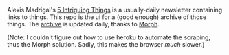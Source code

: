 Alexis Madrigal's [5 Intriguing Things](https://tinyletter.com/intriguingthings) is a usually-daily newsletter containing links to things. This repo is the ui for a (good enough) archive of those things. The [archive](https://github.com/mobeets/intriguing-things-scraper) is updated daily, thanks to [Morph](https://morph.io).


(Note: I couldn't figure out how to use heroku to automate the scraping, thus the Morph solution. Sadly, this makes the browser _much_ slower.)
